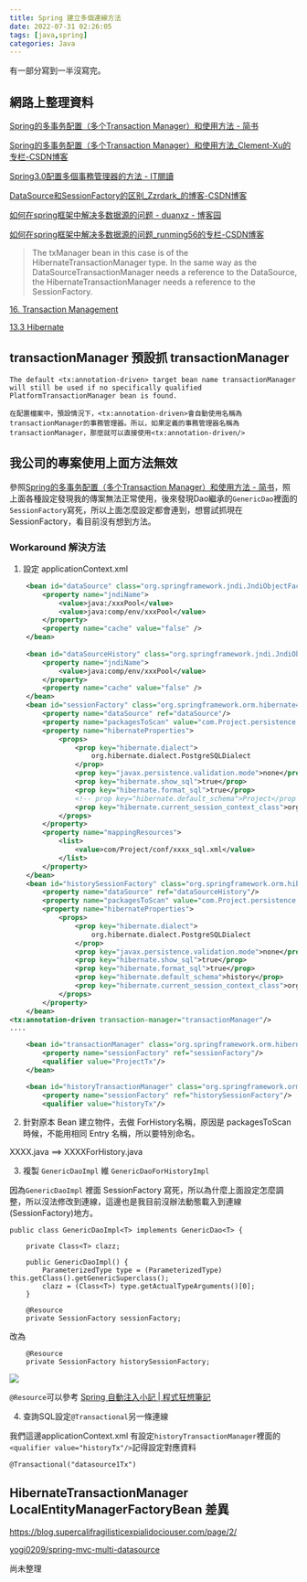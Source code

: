 ```yaml
---
title: Spring 建立多個連線方法
date: 2022-07-31 02:26:05
tags: [java,spring]
categories: Java
---
```


有一部分寫到一半沒寫完。

<!--more-->

## 網路上整理資料


[Spring的多事务配置（多个Transaction Manager）和使用方法 - 简书](https://www.jianshu.com/p/c5b3d8c74f81)

[Spring的多事务配置（多个Transaction Manager）和使用方法_Clement-Xu的专栏-CSDN博客](https://blog.csdn.net/ClementAD/article/details/47275227?ops_request_misc=%257B%2522request%255Fid%2522%253A%2522163572921416780366523245%2522%252C%2522scm%2522%253A%252220140713.130102334.pc%255Fblog.%2522%257D&request_id=163572921416780366523245&biz_id=0&utm_medium=distribute.pc_search_result.none-task-blog-2~blog~first_rank_v2~rank_v29-1-47275227.pc_v2_rank_blog_default&utm_term=transactin+manager+&spm=1018.2226.3001.4450)

[Spring3.0配置多個事務管理器的方法 - IT閱讀](https://www.itread01.com/article/1494722449.html)


[DataSource和SessionFactory的区别_Zzrdark_的博客-CSDN博客](https://blog.csdn.net/Zzrdark_/article/details/54427907)


[如何在spring框架中解决多数据源的问题 - duanxz - 博客园](https://www.cnblogs.com/duanxz/p/4516388.html)


[如何在spring框架中解决多数据源的问题_runming56的专栏-CSDN博客](https://blog.csdn.net/runming56/article/details/18727447)

> The txManager bean in this case is of the HibernateTransactionManager type. In the same way as the DataSourceTransactionManager needs a reference to the DataSource, the HibernateTransactionManager needs a reference to the SessionFactory.

[16. Transaction Management](https://docs.spring.io/spring-framework/docs/4.2.x/spring-framework-reference/html/transaction.html#transaction-strategies)

[13.3 Hibernate](https://docs.spring.io/spring-framework/docs/3.0.0.M4/reference/html/ch13s03.html)


## transactionManager 預設抓 transactionManager

```
The default <tx:annotation-driven> target bean name transactionManager will still be used if no specifically qualified PlatformTransactionManager bean is found.

在配置檔案中，預設情況下，<tx:annotation-driven>會自動使用名稱為transactionManager的事務管理器。所以，如果定義的事務管理器名稱為transactionManager，那麼就可以直接使用<tx:annotation-driven/>

```



## 我公司的專案使用上面方法無效


參照[Spring的多事务配置（多个Transaction Manager）和使用方法 - 简书](https://www.jianshu.com/p/c5b3d8c74f81)，照上面各種設定發現我的傳案無法正常使用，後來發現Dao繼承的`GenericDao`裡面的`SessionFactory`寫死，所以上面怎麼設定都會連到，想嘗試抓現在SessionFactory，看目前沒有想到方法。




### Workaround 解決方法

1. 設定 applicationContext.xml
```xml
 	<bean id="dataSource" class="org.springframework.jndi.JndiObjectFactoryBean"> 
		<property name="jndiName"> 
			<value>java:/xxxPool</value>
			<value>java:comp/env/xxxPool</value>
		</property>
		<property name="cache" value="false" />	 
	</bean>
	
	<bean id="dataSourceHistory" class="org.springframework.jndi.JndiObjectFactoryBean"> 
		<property name="jndiName"> 
			<value>java:comp/env/xxxPool</value>
		</property>
		<property name="cache" value="false" />	 
	</bean>
	<bean id="sessionFactory" class="org.springframework.orm.hibernate4.LocalSessionFactoryBean">
		<property name="dataSource" ref="dataSource"/>
		<property name="packagesToScan" value="com.Project.persistence.entity" />
        <property name="hibernateProperties">
            <props>
                <prop key="hibernate.dialect">
                    org.hibernate.dialect.PostgreSQLDialect
                </prop>
                <prop key="javax.persistence.validation.mode">none</prop>
                <prop key="hibernate.show_sql">true</prop>
                <prop key="hibernate.format_sql">true</prop>
                <!-- prop key="hibernate.default_schema">Project</prop -->
                <prop key="hibernate.current_session_context_class">org.springframework.orm.hibernate4.SpringSessionContext</prop>
            </props>
        </property>
		<property name="mappingResources">
			<list>
				<value>com/Project/conf/xxxx_sql.xml</value>
			</list>
		</property>	
	</bean>
	<bean id="historySessionFactory" class="org.springframework.orm.hibernate4.LocalSessionFactoryBean">
		<property name="dataSource" ref="dataSourceHistory"/>
		<property name="packagesToScan" value="com.Project.persistence.history.entity" />
        <property name="hibernateProperties">
            <props>
                <prop key="hibernate.dialect">
                    org.hibernate.dialect.PostgreSQLDialect
                </prop>
                <prop key="javax.persistence.validation.mode">none</prop>
                <prop key="hibernate.show_sql">true</prop>
                <prop key="hibernate.format_sql">true</prop>
                <prop key="hibernate.default_schema">history</prop>
                <prop key="hibernate.current_session_context_class">org.springframework.orm.hibernate4.SpringSessionContext</prop>
            </props>
        </property>
	</bean>
<tx:annotation-driven transaction-manager="transactionManager"/>
....

	<bean id="transactionManager" class="org.springframework.orm.hibernate4.HibernateTransactionManager">
		<property name="sessionFactory" ref="sessionFactory"/>
		<qualifier value="ProjectTx"/>
	</bean>

	<bean id="historyTransactionManager" class="org.springframework.orm.hibernate4.HibernateTransactionManager">
		<property name="sessionFactory" ref="historySessionFactory"/>
		<qualifier value="historyTx"/>
```

2. 針對原本 Bean 建立物件，去做 ForHistory名稱，原因是 packagesToScan 時候，不能用相同 Entry 名稱，所以要特別命名。

XXXX.java ==> XXXXForHistory.java

3. 複製 `GenericDaoImpl` 維 `GenericDaoForHistoryImpl`

因為`GenericDaoImpl` 裡面 SessionFactory 寫死，所以為什麼上面設定怎麼調整，所以沒法修改到連線，這邊也是我目前沒辦法動態載入到連線(SessionFactory)地方。

```java=
public class GenericDaoImpl<T> implements GenericDao<T> { 
	
	private Class<T> clazz;  
	
    public GenericDaoImpl() {  
        ParameterizedType type = (ParameterizedType) this.getClass().getGenericSuperclass();  
        clazz = (Class<T>) type.getActualTypeArguments()[0];
    }  

    @Resource  
    private SessionFactory sessionFactory;  
```


改為 
```java=
	@Resource  
	private SessionFactory historySessionFactory;   
```

![](https://i.imgur.com/qUkJKEr.png)

`@Resource`可以參考 [Spring 自動注入小記 | 程式狂想筆記](https://malagege.github.io/blog/2020/05/11/Spring-%E8%87%AA%E5%8B%95%E6%B3%A8%E5%85%A5%E5%B0%8F%E8%A8%98/)

4. 查詢SQL設定`@Transactional`另一條連線

我們這邊applicationContext.xml 有設定`historyTransactionManager`裡面的`<qualifier value="historyTx"/>`記得設定對應資料

```java=
@Transactional("datasource1Tx")
```



## HibernateTransactionManager LocalEntityManagerFactoryBean 差異
https://blog.supercalifragilisticexpialidociouser.com/page/2/

[yogi0209/spring-mvc-multi-datasource](https://github.com/yogi0209/spring-mvc-multi-datasource)

尚未整理